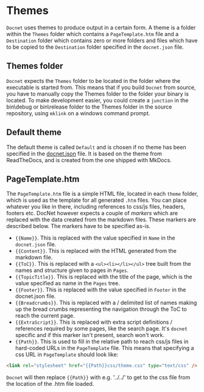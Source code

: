 Themes
======

`Docnet` uses themes to produce output in a certain form. A theme is a folder within the `Themes` folder which contains a `PageTemplate.htm` file and a `Destination` folder which contains zero or more folders and files which have to be copied to the `Destination` folder specified in the `docnet.json` file. 

## Themes folder
`Docnet` expects the `Themes` folder to be located in the folder where the executable is started from. This means that if you build `Docnet` from source, you have to manually copy the Themes folder to the folder your binary is located. To make development easier, you could create a `junction` in the bin\debug or bin\release folder to the Themes folder in the source repository, using `mklink` on a windows command prompt.

## Default theme
The default theme is called `Default` and is chosen if no theme has been specified in the [docnet.json](docnetjson.htm) file. It is based on the theme from ReadTheDocs, and is created from the one shipped with MkDocs.

## PageTemplate.htm
The `PageTemplate.htm` file is a simple HTML file, located in each `theme` folder, which is used as the template for all generated `.htm` files. You can place whatever you like in there, including references to css/js files, headers, footers etc. DocNet however expects a couple of *markers* which are replaced with the data created from the markdown files. These markers are described below. The markers have to be specified as-is.

* `{{Name}}`. This is replaced with the value specified in `Name` in the `docnet.json` file.
* `{{Content}}`. This is replaced with the HTML generated from the markdown file. 
* `{{ToC}}`. This is replaced with a `<ul><li></li></ul>` tree built from the names and structure given to pages in `Pages`.
* `{{TopicTitle}}`. This is replaced with the title of the page, which is the value specified as name in the `Pages` tree. 
* `{{Footer}}`. This is replaced with the value specified in `Footer` in the docnet.json file. 
* `{{Breadcrumbs}}`. This is replaced with a / delimited list of names making up the bread crumbs representing the navigation through the ToC to reach the current page. 
* `{{ExtraScript}}`. This is replaced with extra script definitions / references required by some pages, like the search page. It's `docnet` specific and if this marker isn't present, search won't work.
* `{{Path}}`. This is used to fill in the relative path to reach css/js files in hard-coded URLs in the `PageTemplate` file. This means that specifying a css URL in `PageTemplate` should look like:

```HTML
<link rel="stylesheet" href="{{Path}}css/theme.css" type="text/css" />
```
`Docnet` will then replace `{{Path}}` with e.g. '../../' to get to the css file from the location of the .htm file loaded.
